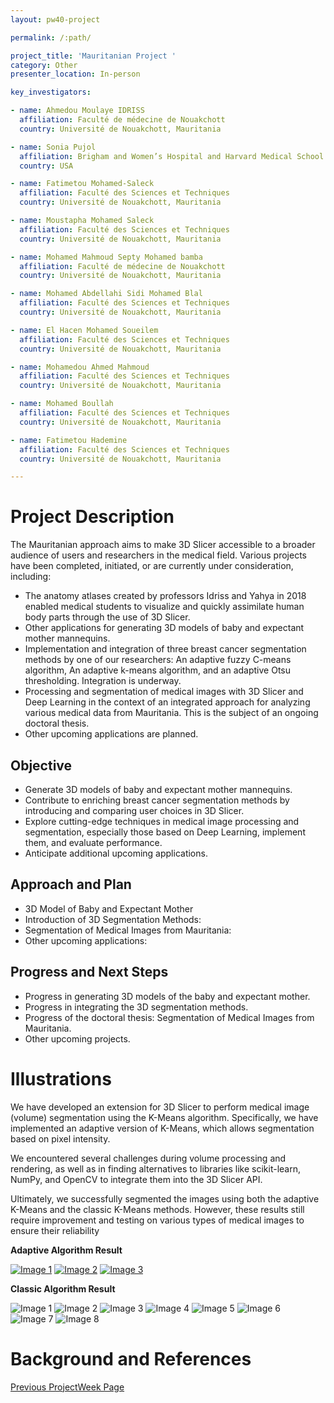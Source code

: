 ```yaml
---
layout: pw40-project

permalink: /:path/

project_title: 'Mauritanian Project '
category: Other
presenter_location: In-person

key_investigators:

- name: Ahmedou Moulaye IDRISS
  affiliation: Faculté de médecine de Nouakchott
  country: Université de Nouakchott, Mauritania

- name: Sonia Pujol
  affiliation: Brigham and Women’s Hospital and Harvard Medical School
  country: USA

- name: Fatimetou Mohamed-Saleck
  affiliation: Faculté des Sciences et Techniques
  country: Université de Nouakchott, Mauritania

- name: Moustapha Mohamed Saleck
  affiliation: Faculté des Sciences et Techniques
  country: Université de Nouakchott, Mauritania

- name: Mohamed Mahmoud Septy Mohamed bamba
  affiliation: Faculté de médecine de Nouakchott
  country: Université de Nouakchott, Mauritania

- name: Mohamed Abdellahi Sidi Mohamed Blal
  affiliation: Faculté des Sciences et Techniques
  country: Université de Nouakchott, Mauritania

- name: El Hacen Mohamed Soueilem
  affiliation: Faculté des Sciences et Techniques
  country: Université de Nouakchott, Mauritania

- name: Mohamedou Ahmed Mahmoud
  affiliation: Faculté des Sciences et Techniques
  country: Université de Nouakchott, Mauritania

- name: Mohamed Boullah
  affiliation: Faculté des Sciences et Techniques
  country: Université de Nouakchott, Mauritania

- name: Fatimetou Hademine
  affiliation: Faculté des Sciences et Techniques
  country: Université de Nouakchott, Mauritania

---
```


# Project Description

<!-- Add a short paragraph describing the project. -->

The Mauritanian approach aims to make 3D Slicer accessible to a broader audience of users and researchers in the medical field. Various projects have been completed, initiated, or are currently under consideration, including:

- The anatomy atlases created by professors Idriss and Yahya in 2018 enabled medical students to visualize and quickly assimilate human body parts through the use of 3D Slicer.
- Other applications for generating 3D models of baby and expectant mother mannequins.
- Implementation and integration of three breast cancer segmentation methods by one of our researchers: An adaptive fuzzy C-means algorithm, An adaptive k-means algorithm, and an adaptive Otsu thresholding. Integration is underway.
- Processing and segmentation of medical images with 3D Slicer and Deep Learning in the context of an integrated approach for analyzing various medical data from Mauritania. This is the subject of an ongoing doctoral thesis.
- Other upcoming applications are planned.


## Objective

<!-- Describe here WHAT you would like to achieve (what you will have as end result). -->

- Generate 3D models of baby and expectant mother mannequins.
- Contribute to enriching breast cancer segmentation methods by introducing and comparing user choices in 3D Slicer.
- Explore cutting-edge techniques in medical image processing and segmentation, especially those based on Deep Learning, implement them, and evaluate performance.
- Anticipate additional upcoming applications.


## Approach and Plan

<!-- Describe here HOW you would like to achieve the objectives stated above. -->

- 3D Model of Baby and Expectant Mother
- Introduction of 3D Segmentation Methods:
- Segmentation of Medical Images from Mauritania:
- Other upcoming applications:


## Progress and Next Steps

<!-- Update this section as you make progress, describing of what you have ACTUALLY DONE.
     If there are specific steps that you could not complete then you can describe them here, too. -->

- Progress in generating 3D models of the baby and expectant mother.
- Progress in integrating the 3D segmentation methods.
- Progress of the doctoral thesis: Segmentation of Medical Images from Mauritania.
- Other upcoming projects.


# Illustrations

<!-- Add pictures and links to videos that demonstrate what has been accomplished. -->

We have developed an extension for 3D Slicer to perform medical image (volume) segmentation using the K-Means algorithm. Specifically, we have implemented an adaptive version of K-Means, which allows segmentation based on pixel intensity.

We encountered several challenges during volume processing and rendering, as well as in finding alternatives to libraries like scikit-learn, NumPy, and OpenCV to integrate them into the 3D Slicer API.

Ultimately, we successfully segmented the images using both the adaptive K-Means and the classic K-Means methods. However, these results still require improvement and testing on various types of medical images to ensure their reliability


**Adaptive Algorithm Result**

[![Image 1](https://github.com/slicermauritanie/AdaptiveSegML/blob/main/result_images/apaptive_rim1_1.png)](https://github.com/slicermauritanie/AdaptiveSegML/blob/main/result_images/apaptive_rim1_1.png) [![Image 2](https://github.com/slicermauritanie/AdaptiveSegML/blob/main/result_images/apaptive_rim1_2.png)](https://github.com/slicermauritanie/AdaptiveSegML/blob/main/result_images/apaptive_rim1_2.png) [![Image 3](https://github.com/slicermauritanie/AdaptiveSegML/blob/main/result_images/apaptive_rim1_3.png)](https://github.com/slicermauritanie/AdaptiveSegML/blob/main/result_images/apaptive_rim1_3.png)


**Classic Algorithm Result**

![Image 1](https://github.com/slicermauritanie/AdaptiveSegML/blob/main/result_images/classic_al/classic_algorithm_1.png) ![Image 2](https://github.com/slicermauritanie/AdaptiveSegML/blob/main/result_images/classic_al/classic_algorithm_2_99.png) ![Image 3](https://github.com/slicermauritanie/AdaptiveSegML/blob/main/result_images/classic_al/classic_algorithm_3_80.png) ![Image 4](https://github.com/slicermauritanie/AdaptiveSegML/blob/main/result_images/classic_al/classic_algorithm_4_50.png) ![Image 5](https://github.com/slicermauritanie/AdaptiveSegML/blob/main/result_images/classic_al/classic_algorithm_5_20.png) ![Image 6](https://github.com/slicermauritanie/AdaptiveSegML/blob/main/result_images/classic_al/classic_algorithm_6_10.png) ![Image 7](https://github.com/slicermauritanie/AdaptiveSegML/blob/main/result_images/classic_al/classic_algorithm_7_5.png) ![Image 8](https://github.com/slicermauritanie/AdaptiveSegML/blob/main/result_images/classic_al/classic_algorithm_8_2.png)


# Background and References

<!-- If you developed any software, include link to the source code repository.
     If possible, also add links to sample data, and to any relevant publications. -->

[Previous ProjectWeek Page](https://projectweek.na-mic.org/PW33_2020_GranCanaria/Projects/AnatomicalAtlasesMauritania)
